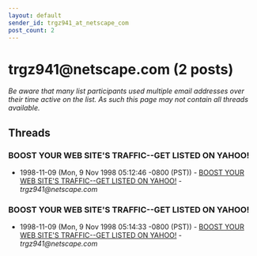 ```yaml
---
layout: default
sender_id: trgz941_at_netscape_com
post_count: 2
---
```


# trgz941<span>@</span>netscape.com (2 posts)

_Be aware that many list participants used multiple email addresses over their time active on the list. As such this page may not contain all threads available._

## Threads

### BOOST YOUR WEB SITE'S TRAFFIC--GET LISTED ON YAHOO!
+ 1998-11-09 (Mon, 9 Nov 1998 05:12:46 -0800 (PST)) - [BOOST YOUR WEB SITE'S TRAFFIC--GET LISTED ON YAHOO!](/archive/1998/11/5afba39e9cec8ec1f7aac09e2d27e00607d246ea24f2e2ec2fdfe2eda3ab4482) - _trgz941@netscape.com_

### BOOST YOUR WEB SITE'S TRAFFIC--GET LISTED ON YAHOO!
+ 1998-11-09 (Mon, 9 Nov 1998 05:14:33 -0800 (PST)) - [BOOST YOUR WEB SITE'S TRAFFIC--GET LISTED ON YAHOO!](/archive/1998/11/9217a6e3e181642c42fa9ea687f9e294f63e1c2196b143e279f69ff15a617006) - _trgz941@netscape.com_

